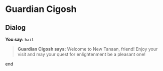 # Guardian Cigosh


## Dialog


**You say:** `hail`




>**Guardian Cigosh says:** Welcome to New Tanaan, friend! Enjoy your visit and may your quest for enlightenment be a pleasant one!

end